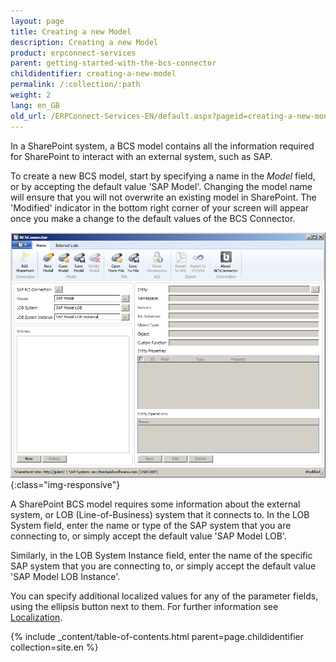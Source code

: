 ```yaml
---
layout: page
title: Creating a new Model
description: Creating a new Model
product: erpconnect-services
parent: getting-started-with-the-bcs-connector
childidentifier: creating-a-new-model
permalink: /:collection/:path
weight: 2
lang: en_GB
old_url: /ERPConnect-Services-EN/default.aspx?pageid=creating-a-new-model
---
```


In a SharePoint system, a BCS model contains all the information required for SharePoint to interact with an external system, such as SAP.

To create a new BCS model, start by specifying a name in the *Model*  field, or by accepting the default value 'SAP Model'. Changing the model name will ensure that you will not overwrite an existing model in SharePoint. The 'Modified' indicator in the bottom right corner of your screen will appear once you make a change to the default values of the BCS Connector.

![BCS-Generic-New-Model](/img/content/BCS-Generic-New-Model.png){:class="img-responsive"}

A SharePoint BCS model requires some information about the external system, or LOB (Line-of-Business) system that it connects to. In the LOB System field, enter the name or type of the SAP system that you are connecting to, or simply accept the default value 'SAP Model LOB'. 

Similarly, in the LOB System Instance field, enter the name of the specific SAP system that you are connecting to, or simply accept the default value 'SAP Model LOB Instance'. 

You can specify additional localized values for any of the parameter fields, using the ellipsis button next to them. For further information see [Localization](localization).


{% include _content/table-of-contents.html parent=page.childidentifier collection=site.en %}